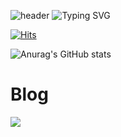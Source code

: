 ![header](https://capsule-render.vercel.app/api?type=Waving&color=timeGradient&height=230&section=header&text=JangTaekJin&fontAlign=75&fontAlignY=40&desc=FrontEnd&descAlign=93&descAlignY=55&animation=twinkling)
![Typing SVG](https://readme-typing-svg.herokuapp.com/?lines=Hello+There!👋;Welcome+To+My+Github&height=45&size=32&color=BLUE)

[![Hits](https://hits.seeyoufarm.com/api/count/incr/badge.svg?url=https%3A%2F%2Fgithub.com%2FTaekJinJang&count_bg=%235F81F9&title_bg=%234678FF&icon=&icon_color=%23E7E7E7&title=hits&edge_flat=false)](https://hits.seeyoufarm.com)

![Anurag's GitHub stats](https://github-readme-stats.vercel.app/api?username=TaekJinJang&show_icons=true&theme=tokyonight)



<h1>Blog</h1>
  <a href="https://velog.io/@taek_jini"><img src="https://img.shields.io/badge/Velog-11B48A?style=for-the-badge&logo=Vimeo&logoColor=white&link=https://velog.io/@kyu0918"/></a>
  </div>
